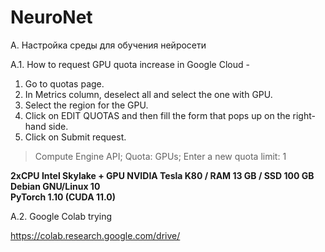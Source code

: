 # NeuroNet

A. Настройка среды для обучения нейросети

A.1. How to request GPU quota increase in Google Cloud - 

1. Go to quotas page.
1. In Metrics column, deselect all and select the one with GPU.
1. Select the region for the GPU.
1. Click on EDIT QUOTAS and then fill the form that pops up on the right-hand side.
1. Click on Submit request.

> Compute Engine API; Quota: GPUs; Enter a new quota limit: 1

**2xCPU Intel Skylake + GPU NVIDIA Tesla K80 / RAM 13 GB  / SSD 100 GB\
Debian GNU/Linux 10\
PyTorch 1.10 (CUDA 11.0)**

A.2. Google Colab trying

https://colab.research.google.com/drive/

